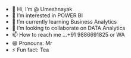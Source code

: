 - 👋 Hi, I’m @ Umeshnayak
- 👀 I’m interested in POWER  BI 
- 🌱 I’m currently learning  Business Analytics 
- 💞️ I’m looking to collaborate on  DATA Analytics 
- 📫 How to reach me ...+91 9886691825  or WA
- 😄 Pronouns:  Mr 
- ⚡ Fun fact: Tea 

<!---
Umeshnayak2k/Umeshnayak2k is a ✨ special ✨ repository because its `README.md` (this file) appears on your GitHub profile.
You can click the Preview link to take a look at your changes.
--->
